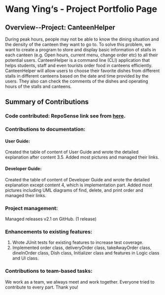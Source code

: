 # Wang Ying‘s - Project Portfolio Page

## Overview--Project: CanteenHelper

During peak hours, people may not be able to know the dining situation and the density of the canteen they want to go to. To solve this problem, we want to create a program to store and display basic information of stalls in each canteen (e.g. Open hours, current menu, change order etc) to all their potential users. CanteenHelper is a command line (CLI) application that helps students, staff and even tourists order food in canteens efficiently. CanteenHelper will allow users to choose their favorite dishes from different stalls in different canteens based on the date and time provided by the users. They also can check the comments of the dishes and operating hours of the stalls and canteens.

## Summary of Contributions

### Code contributed: RepoSense link see from [here](https://nus-cs2113-ay2021s1.github.io/tp-dashboard/#breakdown=true&search=&sort=groupTitle&sortWithin=title&since=2020-09-27&timeframe=commit&mergegroup=&groupSelect=groupByRepos&checkedFileTypes=docs~functional-code~test-code~other&tabOpen=true&tabType=authorship&zFR=false&tabAuthor=WYing333&tabRepo=AY2021S1-CS2113-T16-2%2Ftp%5Bmaster%5D&authorshipIsMergeGroup=false&authorshipFileTypes=docs~functional-code~test-code).

### Contributions to documentation: 
#### User Guide:
Created the table of content of User Guide and wrote the detailed explanation after content 3.5. Added most pictures and managed their links.
#### Developer Guide: 
Created the table of content of Developer Guide and wrote the detailed explanation except content 4, which is implementation part. Added most pictures including UML diagrams of find, delete, and print order and managed their links.

### Project management:
Managed releases v2.1 on GitHub. (1 release)

### Enhancements to existing features:
1. Wrote JUnit tests for existing features to increase test coverage.
2. Implemented order class, deliveryOrder class, takeAwayOrder class, dineInOrder class, Dish class, Initializer class and features in Logic class and UI class.

<div style="page-break-after: always;"></div>

### Contributions to team-based tasks: 
We work as a team, we always meet and work together. Everyone tried to contribute to every part. Thank you!

